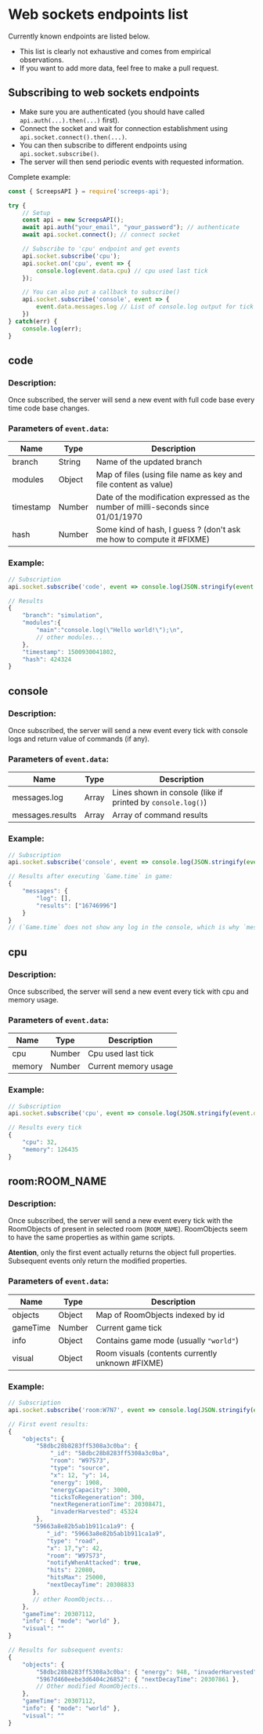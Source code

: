 # Web sockets endpoints list

Currently known endpoints are listed below.
 * This list is clearly not exhaustive and comes from empirical observations.
 * If you want to add more data, feel free to make a pull request.


## Subscribing to web sockets endpoints

 * Make sure you are authenticated (you should have called `api.auth(...).then(...)` first).
 * Connect the socket and wait for connection establishment using `api.socket.connect().then(...)`.
 * You can then subscribe to different endpoints using `api.socket.subscribe()`.
 * The server will then send periodic events with requested information.

Complete example:
```javascript
const { ScreepsAPI } = require('screeps-api');

try {
	// Setup
    const api = new ScreepsAPI();
    await api.auth("your_email", "your_password"); // authenticate
    await api.socket.connect(); // connect socket

    // Subscribe to 'cpu' endpoint and get events
    api.socket.subscribe('cpu');
    api.socket.on('cpu', event => {
        console.log(event.data.cpu) // cpu used last tick
    });

    // You can also put a callback to subscribe()
    api.socket.subscribe('console', event => {
        event.data.messages.log // List of console.log output for tick
    })
} catch(err) {
	console.log(err);
}
```


## code

### Description:

Once subscribed, the server will send a new event with full code base every time code base changes.

### Parameters of `event.data`:

Name      | Type   | Description
--------- | ------ | ------------------
branch    | String | Name of the updated branch
modules   | Object | Map of files (using file name as key and file content as value)
timestamp | Number | Date of the modification expressed as the number of milli-seconds since 01/01/1970
hash      | Number | Some kind of hash, I guess ? (don't ask me how to compute it #FIXME)

### Example:

```javascript
// Subscription
api.socket.subscribe('code', event => console.log(JSON.stringify(event.data)));
```
```javascript
// Results
{
    "branch": "simulation",
    "modules":{
        "main":"console.log(\"Hello world!\");\n",
        // other modules...
    },
    "timestamp": 1500930041802,
    "hash": 424324
}
```


## console

### Description:

Once subscribed, the server will send a new event every tick with console logs and return value of commands (if any).

### Parameters of `event.data`:

Name             | Type   | Description
---------------- | ------ | ------------------
messages.log     | Array  | Lines shown in console (like if printed by `console.log()`)
messages.results | Array  | Array of command results

### Example:

```javascript
// Subscription
api.socket.subscribe('console', event => console.log(JSON.stringify(event.data)));
```
```javascript
// Results after executing `Game.time` in game:
{
    "messages": {
        "log": [],
        "results": ["16746996"]
    }
}
// (`Game.time` does not show any log in the console, which is why `messages.log` is empty)
```


## cpu

### Description:

Once subscribed, the server will send a new event every tick with cpu and memory usage.

### Parameters of `event.data`:

Name   | Type   | Description
------ | ------ | ------------------
cpu    | Number | Cpu used last tick
memory | Number | Current memory usage

### Example:

```javascript
// Subscription
api.socket.subscribe('cpu', event => console.log(JSON.stringify(event.data)));
```
```javascript
// Results every tick
{
    "cpu": 32,
    "memory": 126435
}
```


## room:ROOM_NAME

### Description:

Once subscribed, the server will send a new event every tick with the RoomObjects of present in selected room (`ROOM_NAME`).
RoomObjects seem to have the same properties as within game scripts.

**Atention**, only the first event actually returns the object full properties.
Subsequent events only return the modified properties.

### Parameters of `event.data`:

Name     | Type   | Description
-------- | ------ | ---------------------------------
objects  | Object | Map of RoomObjects indexed by id
gameTime | Number | Current game tick
info     | Object | Contains game mode (usually `"world"`)
visual   | Object | Room visuals (contents currently unknown #FIXME)

### Example:

```javascript
// Subscription
api.socket.subscribe('room:W7N7', event => console.log(JSON.stringify(event.data)));
```
```javascript
// First event results:
{
    "objects": {
        "58dbc28b8283ff5308a3c0ba": {
            "_id": "58dbc28b8283ff5308a3c0ba",
            "room": "W97S73",
            "type": "source",
            "x": 12, "y": 14,
            "energy": 1908,
            "energyCapacity": 3000,
            "ticksToRegeneration": 300,
            "nextRegenerationTime": 20308471,
            "invaderHarvested": 45324
        },
       "59663a8e82b5ab1b911ca1a9": {
           "_id": "59663a8e82b5ab1b911ca1a9",
           "type": "road",
           "x": 17,"y": 42,
           "room": "W97S73",
           "notifyWhenAttacked": true,
           "hits": 22080,
           "hitsMax": 25000,
           "nextDecayTime": 20308833
       },
       // other RoomObjects...
    },
    "gameTime": 20307112,
    "info": { "mode": "world" },
    "visual": ""
}
```
```javascript
// Results for subsequent events:
{
    "objects": {
        "58dbc28b8283ff5308a3c0ba": { "energy": 948, "invaderHarvested": 34284 },
        "5967d460eebe3d6404c26852": { "nextDecayTime": 20307861 },
        // Other modified RoomObjects...
    },
    "gameTime": 20307112,
    "info": { "mode": "world" },
    "visual": ""
}
```
